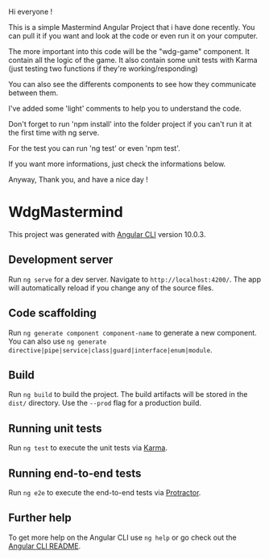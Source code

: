 Hi everyone !

This is a simple Mastermind Angular Project that i have done recently.
You can pull it if you want and look at the code or even run it on your computer.

The more important into this code will be the "wdg-game" component.
It contain all the logic of the game.
It also contain some unit tests with Karma (just testing two functions if they're working/responding)

You can also see the differents components to see how they communicate between them.

I've added some 'light' comments to help you to understand the code.

Don't forget to run 'npm install' into the folder project if you can't run it at the first time with ng serve.

For the test you can run 'ng test' or even 'npm test'.

If you want more informations, just check the informations below.

Anyway, Thank you, and have a nice day !


# WdgMastermind

This project was generated with [Angular CLI](https://github.com/angular/angular-cli) version 10.0.3.

## Development server

Run `ng serve` for a dev server. Navigate to `http://localhost:4200/`. The app will automatically reload if you change any of the source files.

## Code scaffolding

Run `ng generate component component-name` to generate a new component. You can also use `ng generate directive|pipe|service|class|guard|interface|enum|module`.

## Build

Run `ng build` to build the project. The build artifacts will be stored in the `dist/` directory. Use the `--prod` flag for a production build.

## Running unit tests

Run `ng test` to execute the unit tests via [Karma](https://karma-runner.github.io).

## Running end-to-end tests

Run `ng e2e` to execute the end-to-end tests via [Protractor](http://www.protractortest.org/).

## Further help

To get more help on the Angular CLI use `ng help` or go check out the [Angular CLI README](https://github.com/angular/angular-cli/blob/master/README.md).
